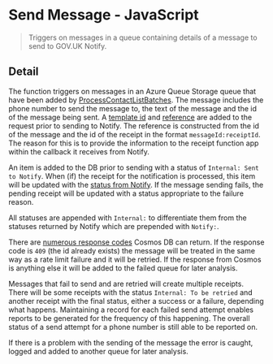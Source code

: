 # Send Message - JavaScript

> Triggers on messages in a queue containing details
> of a message to send to GOV.UK Notify.

## Detail

The function triggers on messages in an Azure Queue Storage queue that have
been added by [ProcessContactListBatches](../ProcessContactListBatches).
The message includes the phone number to send the message to, the text of the
message and the id of the message being sent. A
[template id](https://docs.notifications.service.gov.uk/rest-api.html#request-body)
and
[reference](https://docs.notifications.service.gov.uk/rest-api.html#reference-optional)
are added to the request prior to sending to Notify.
The reference is constructed from the id of the message and the id of the
receipt in the format `messageId:receiptId`. The reason for this is to provide
the information to the receipt function app within the callback it receives
from Notify.

An item is added to the DB prior to sending with a status of
`Internal: Sent to Notify`. When (if) the receipt for the notification is
processed, this item will be updated with the
[status from Notify](https://docs.notifications.service.gov.uk/rest-api.html#status-text-message).
If the message sending fails, the pending receipt will be updated with a status
appropriate to the failure reason.

All statuses are appended with `Internal:` to differentiate them from the
statuses returned by Notify which are prepended with `Notify:`.

There are
[numerous response codes](https://docs.microsoft.com/en-us/rest/api/cosmos-db/http-status-codes-for-cosmosdb)
Cosmos DB can return. If the response code is `409` (the id already exists) the
message will be treated in the same way as a rate limit failure and it will be
retried. If the response from Cosmos is anything else it will be added to the
failed queue for later analysis.

Messages that fail to send and are retried will create multiple receipts. There
will be some receipts with the status `Internal: To be retried` and another
receipt with the final status, either a success or a failure, depending what
happens.
Maintaining a record for each failed send attempt enables reports to be
generated for the frequency of this happening. The overall status of a send
attempt for a phone number is still able to be reported on.

If there is a problem with the sending of the message the error is caught,
logged and added to another queue for later analysis.
